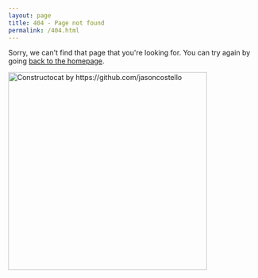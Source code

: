 ```yaml
---
layout: page
title: 404 - Page not found
permalink: /404.html
---
```


Sorry, we can't find that page that you're looking for. You can try again by going [back to the homepage](/).

[<img src="{{ site.baseurl }}/assets/images/friendly-robot.jpg" alt="Constructocat by https://github.com/jasoncostello" style="width: 400px;"/>](/)
